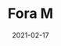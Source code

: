 ---
title: "Fora M"
image_primary: "img/FORA_Mesa_3x32.jpg"
description: "FORA%20is%20an%20outdoors%20lamp%20with%20IP-65.%20The%20cast%20iron%20base%20is%20distinguished%20by%20a%20radial%20base%20whose%A0tubular%20desing%20improves%20durability%20and%20allows%20light%20to%20reach%A0the%20grass.%20Light%20source%20is%20protected%20by%20an%20elliptical%20medium%20intensity%A0and%20U.V.%20protection%20polythene%20globe%2C%20which%20guarantees%20a%A0water%20tight%20electrical%20fixture.%20The%20shade%20is%20made%20of%20synthetic%20wicker%2C%20making%20it%20highly%A0resistant%20to%20weathering%20while%20casting%20a%20pleasant%2C%20diffuse%A0light.%20The%20result%20is%20a%20luminaire%20that%20adapts%20well%20to%20all%20types%20of%A0indoor%20and%20outdoor%20environments.%20Its%20versatility%20is%20remarkable%A0and%20difficult%20to%20find%20in%20products%20of%20this%20category.%20This%20family%20consists%20of%20a%20table%20lamp%2C%20floor%20lamp%2C%20ceiling%2C%A0pendant%20retail%20and%20pendant%20big%20format."
designer: "Alex Fernández Camps & Gonzalo Milà"
tags: 
  - "Bover"
  - "Outdoor"
  - "Floor"
  - "Pendant"
  - "Table"
  - "Ceiling"
  - "Wall"
  - "outdoor-lamps"
href: "https://www.bover.es/en/lamp/fora-mesa/"
category: "outdoor-lamps"
subtitle: ""
manufacturer: "Bover"
slug: "/manufacturers/bover/outdoor-lamps/alex-fernandez-camps-gonzalo-mila-fora-m"
date: "2021-02-17"
---
